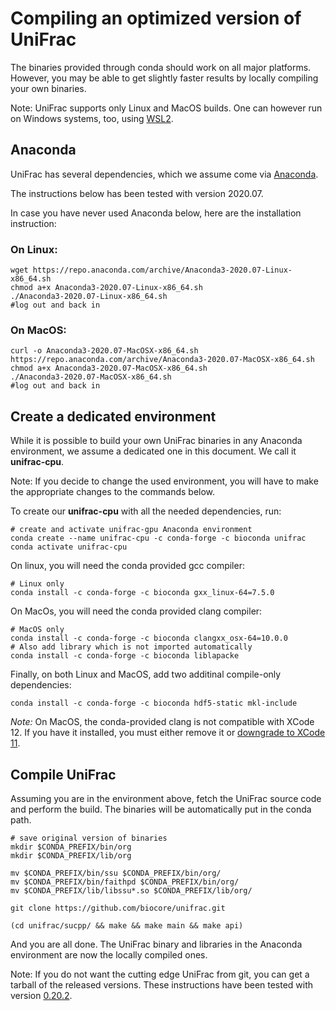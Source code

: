 # Compiling an optimized version of UniFrac

The binaries provided through conda should work on all major platforms.
However, you may be able to get slightly faster results by locally compiling your own binaries.

Note: UniFrac supports only Linux and MacOS builds.
One can however run on Windows systems, too, using [WSL2](https://docs.microsoft.com/en-us/windows/wsl/install-win10).


## Anaconda 

UniFrac has several dependencies, which we assume come via [Anaconda](https://www.anaconda.com/products/individual).

The instructions below has been tested with version 2020.07.

In case you have never used Anaconda below, here are the installation instruction:

### On Linux:
```
wget https://repo.anaconda.com/archive/Anaconda3-2020.07-Linux-x86_64.sh
chmod a+x Anaconda3-2020.07-Linux-x86_64.sh
./Anaconda3-2020.07-Linux-x86_64.sh
#log out and back in
```

### On MacOS:
```
curl -o Anaconda3-2020.07-MacOSX-x86_64.sh  https://repo.anaconda.com/archive/Anaconda3-2020.07-MacOSX-x86_64.sh
chmod a+x Anaconda3-2020.07-MacOSX-x86_64.sh 
./Anaconda3-2020.07-MacOSX-x86_64.sh 
#log out and back in
```


## Create a dedicated environment

While it is possible to build your own UniFrac binaries in any Anaconda environment, we assume a dedicated one in this document.
We call it **unifrac-cpu**.

Note: If you decide to change the used environment, you will have to make the appropriate changes to the commands below. 

To create our **unifrac-cpu** with all the needed dependencies, run:

```
# create and activate unifrac-gpu Anaconda environment
conda create --name unifrac-cpu -c conda-forge -c bioconda unifrac
conda activate unifrac-cpu
```

On linux, you will need the conda provided gcc compiler:
```
# Linux only
conda install -c conda-forge -c bioconda gxx_linux-64=7.5.0
```

On MacOs, you will need the conda provided clang compiler:
```
# MacOS only
conda install -c conda-forge -c bioconda clangxx_osx-64=10.0.0
# Also add library which is not imported automatically
conda install -c conda-forge -c bioconda liblapacke
```

Finally, on both Linux and MacOS, add two additinal compile-only dependencies:
```
conda install -c conda-forge -c bioconda hdf5-static mkl-include
```

*Note:* On MacOS, the conda-provided clang is not compatible with XCode 12. 
        If you have it installed, you must either remove it or [downgrade to XCode 11](https://developer.apple.com/download/more/?=command%20line%20tools). 

## Compile UniFrac

Assuming you are in the environment above, fetch the UniFrac source code and perform the build.
The binaries will be automatically put in the conda path.

```
# save original version of binaries
mkdir $CONDA_PREFIX/bin/org
mkdir $CONDA_PREFIX/lib/org

mv $CONDA_PREFIX/bin/ssu $CONDA_PREFIX/bin/org/
mv $CONDA_PREFIX/bin/faithpd $CONDA_PREFIX/bin/org/
mv $CONDA_PREFIX/lib/libssu*.so $CONDA_PREFIX/lib/org/

git clone https://github.com/biocore/unifrac.git

(cd unifrac/sucpp/ && make && make main && make api)
```

And you are all done.
The UniFrac binary and libraries in the Anaconda environment are now the locally compiled ones.

Note: If you do not want the cutting edge UniFrac from git, you can get a tarball of the released versions. These instructions have been tested with version [0.20.2](https://codeload.github.com/biocore/unifrac/tar.gz/0.20.2).

